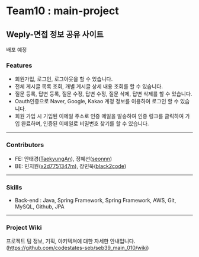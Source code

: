 # Team10 : main-project

## Weply-면접 정보 공유 사이트

배포 예정

### Features

- 회원가입, 로그인, 로그아웃을 할 수 있습니다.
- 전체 게시글 목록 조회, 개별 게시글 상세 내용 조회를 할 수 있습니다.
- 질문 등록, 답변 등록, 질문 수정, 답변 수정, 질문 삭제, 답변 삭제를 할 수 있습니다.
- Oauth인증으로 Naver, Google, Kakao 계정 정보를 이용하여 로그인 할 수 있습니다.
- 회원 가입 시 기입된 이메일 주소로 인증 메일을 발송하여 인증 링크를 클릭하여 가입 완료하며, 인증된 이메일로 비밀번호 찾기를 할 수 있습니다.


---

### Contributors

- FE: 안태경([TaekyungAn](https://github.com/TaekyungAn)), 정혜선([seonnn](https://github.com/seonnn))
- BE: 민지원([x2d7751347m](https://github.com/x2d7751347m)), 장민욱([black2code](https://github.com/black2code))

---

### Skills

- Back-end : Java, Spring Framework, Spring Framework, AWS, Git, MySQL, Github, JPA

---

### Project Wiki

프로젝트 팀 정보, 기획, 아키텍쳐에 대한 자세한 안내입니다.
(https://github.com/codestates-seb/seb39_main_010/wiki)
